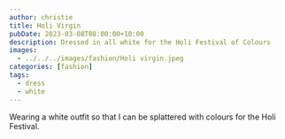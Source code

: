 ```yaml
---
author: christie
title: Holi Virgin
pubDate: 2023-03-08T08:00:00+10:00
description: Dressed in all white for the Holi Festival of Colours
images:
  - ../../../images/fashion/Holi virgin.jpeg
categories: [fashion]
tags:
  - dress
  - white
---
```


Wearing a white outfit so that I can be splattered with colours for the Holi Festival.
